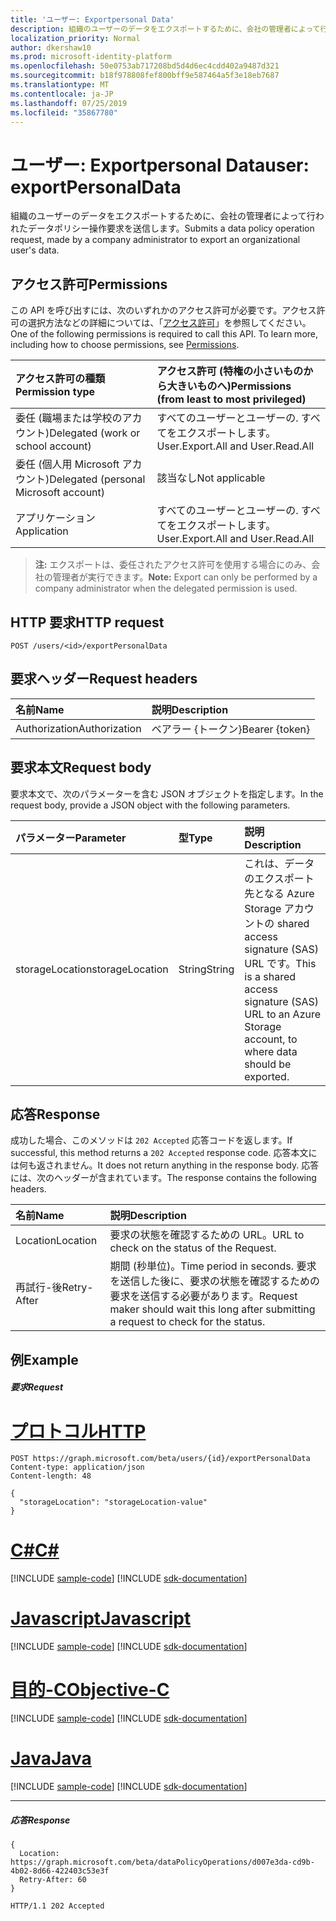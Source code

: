 ```yaml
---
title: 'ユーザー: Exportpersonal Data'
description: 組織のユーザーのデータをエクスポートするために、会社の管理者によって行われたデータポリシー操作要求を送信します。
localization_priority: Normal
author: dkershaw10
ms.prod: microsoft-identity-platform
ms.openlocfilehash: 50e0753ab717208bd5d4d6ec4cdd402a9487d321
ms.sourcegitcommit: b18f978808fef800bff9e587464a5f3e18eb7687
ms.translationtype: MT
ms.contentlocale: ja-JP
ms.lasthandoff: 07/25/2019
ms.locfileid: "35867780"
---
```

# <a name="user-exportpersonaldata"></a><span data-ttu-id="1d2d3-103">ユーザー: Exportpersonal Data</span><span class="sxs-lookup"><span data-stu-id="1d2d3-103">user: exportPersonalData</span></span>

<span data-ttu-id="1d2d3-104">組織のユーザーのデータをエクスポートするために、会社の管理者によって行われたデータポリシー操作要求を送信します。</span><span class="sxs-lookup"><span data-stu-id="1d2d3-104">Submits a data policy operation request, made by a company administrator to export an organizational user's data.</span></span>

## <a name="permissions"></a><span data-ttu-id="1d2d3-105">アクセス許可</span><span class="sxs-lookup"><span data-stu-id="1d2d3-105">Permissions</span></span>
<span data-ttu-id="1d2d3-p101">この API を呼び出すには、次のいずれかのアクセス許可が必要です。アクセス許可の選択方法などの詳細については、「[アクセス許可](/graph/permissions-reference)」を参照してください。</span><span class="sxs-lookup"><span data-stu-id="1d2d3-p101">One of the following permissions is required to call this API. To learn more, including how to choose permissions, see [Permissions](/graph/permissions-reference).</span></span>

|<span data-ttu-id="1d2d3-108">アクセス許可の種類</span><span class="sxs-lookup"><span data-stu-id="1d2d3-108">Permission type</span></span>      | <span data-ttu-id="1d2d3-109">アクセス許可 (特権の小さいものから大きいものへ)</span><span class="sxs-lookup"><span data-stu-id="1d2d3-109">Permissions (from least to most privileged)</span></span>              |
|:--------------------|:---------------------------------------------------------|
|<span data-ttu-id="1d2d3-110">委任 (職場または学校のアカウント)</span><span class="sxs-lookup"><span data-stu-id="1d2d3-110">Delegated (work or school account)</span></span> |  <span data-ttu-id="1d2d3-111">すべてのユーザーとユーザーの. すべてをエクスポートします。</span><span class="sxs-lookup"><span data-stu-id="1d2d3-111">User.Export.All and User.Read.All</span></span>  |
|<span data-ttu-id="1d2d3-112">委任 (個人用 Microsoft アカウント)</span><span class="sxs-lookup"><span data-stu-id="1d2d3-112">Delegated (personal Microsoft account)</span></span> |  <span data-ttu-id="1d2d3-113">該当なし</span><span class="sxs-lookup"><span data-stu-id="1d2d3-113">Not applicable</span></span>  |
|<span data-ttu-id="1d2d3-114">アプリケーション</span><span class="sxs-lookup"><span data-stu-id="1d2d3-114">Application</span></span> | <span data-ttu-id="1d2d3-115">すべてのユーザーとユーザーの. すべてをエクスポートします。</span><span class="sxs-lookup"><span data-stu-id="1d2d3-115">User.Export.All and User.Read.All</span></span> |

><span data-ttu-id="1d2d3-116">**注:** エクスポートは、委任されたアクセス許可を使用する場合にのみ、会社の管理者が実行できます。</span><span class="sxs-lookup"><span data-stu-id="1d2d3-116">**Note:** Export can only be performed by a company administrator when the delegated permission is used.</span></span>

## <a name="http-request"></a><span data-ttu-id="1d2d3-117">HTTP 要求</span><span class="sxs-lookup"><span data-stu-id="1d2d3-117">HTTP request</span></span>
<!-- { "blockType": "ignored" } -->
```http
POST /users/<id>/exportPersonalData

```
## <a name="request-headers"></a><span data-ttu-id="1d2d3-118">要求ヘッダー</span><span class="sxs-lookup"><span data-stu-id="1d2d3-118">Request headers</span></span>
| <span data-ttu-id="1d2d3-119">名前</span><span class="sxs-lookup"><span data-stu-id="1d2d3-119">Name</span></span>       | <span data-ttu-id="1d2d3-120">説明</span><span class="sxs-lookup"><span data-stu-id="1d2d3-120">Description</span></span> |
|:---------------|:----------|
| <span data-ttu-id="1d2d3-121">Authorization</span><span class="sxs-lookup"><span data-stu-id="1d2d3-121">Authorization</span></span>  | <span data-ttu-id="1d2d3-122">ベアラー {トークン}</span><span class="sxs-lookup"><span data-stu-id="1d2d3-122">Bearer {token}</span></span>|

## <a name="request-body"></a><span data-ttu-id="1d2d3-123">要求本文</span><span class="sxs-lookup"><span data-stu-id="1d2d3-123">Request body</span></span>
<span data-ttu-id="1d2d3-124">要求本文で、次のパラメーターを含む JSON オブジェクトを指定します。</span><span class="sxs-lookup"><span data-stu-id="1d2d3-124">In the request body, provide a JSON object with the following parameters.</span></span>

| <span data-ttu-id="1d2d3-125">パラメーター</span><span class="sxs-lookup"><span data-stu-id="1d2d3-125">Parameter</span></span>    | <span data-ttu-id="1d2d3-126">型</span><span class="sxs-lookup"><span data-stu-id="1d2d3-126">Type</span></span>   |<span data-ttu-id="1d2d3-127">説明</span><span class="sxs-lookup"><span data-stu-id="1d2d3-127">Description</span></span> |
|:---------------|:--------|:----------|
|<span data-ttu-id="1d2d3-128">storageLocation</span><span class="sxs-lookup"><span data-stu-id="1d2d3-128">storageLocation</span></span>|<span data-ttu-id="1d2d3-129">String</span><span class="sxs-lookup"><span data-stu-id="1d2d3-129">String</span></span>|<span data-ttu-id="1d2d3-130">これは、データのエクスポート先となる Azure Storage アカウントの shared access signature (SAS) URL です。</span><span class="sxs-lookup"><span data-stu-id="1d2d3-130">This is a shared access signature (SAS) URL to an Azure Storage account, to where data should be exported.</span></span>|

## <a name="response"></a><span data-ttu-id="1d2d3-131">応答</span><span class="sxs-lookup"><span data-stu-id="1d2d3-131">Response</span></span>
<span data-ttu-id="1d2d3-132">成功した場合、このメソッドは `202 Accepted` 応答コードを返します。</span><span class="sxs-lookup"><span data-stu-id="1d2d3-132">If successful, this method returns a `202 Accepted` response code.</span></span> <span data-ttu-id="1d2d3-133">応答本文には何も返されません。</span><span class="sxs-lookup"><span data-stu-id="1d2d3-133">It does not return anything in the response body.</span></span> <span data-ttu-id="1d2d3-134">応答には、次のヘッダーが含まれています。</span><span class="sxs-lookup"><span data-stu-id="1d2d3-134">The response contains the following headers.</span></span>

| <span data-ttu-id="1d2d3-135">名前</span><span class="sxs-lookup"><span data-stu-id="1d2d3-135">Name</span></span>       | <span data-ttu-id="1d2d3-136">説明</span><span class="sxs-lookup"><span data-stu-id="1d2d3-136">Description</span></span> |
|:---------------|:----------|
| <span data-ttu-id="1d2d3-137">Location</span><span class="sxs-lookup"><span data-stu-id="1d2d3-137">Location</span></span>  | <span data-ttu-id="1d2d3-138">要求の状態を確認するための URL。</span><span class="sxs-lookup"><span data-stu-id="1d2d3-138">URL to check on the status of the Request.</span></span> |
| <span data-ttu-id="1d2d3-139">再試行-後</span><span class="sxs-lookup"><span data-stu-id="1d2d3-139">Retry-After</span></span>  | <span data-ttu-id="1d2d3-140">期間 (秒単位)。</span><span class="sxs-lookup"><span data-stu-id="1d2d3-140">Time period in seconds.</span></span> <span data-ttu-id="1d2d3-141">要求を送信した後に、要求の状態を確認するための要求を送信する必要があります。</span><span class="sxs-lookup"><span data-stu-id="1d2d3-141">Request maker should wait this long after submitting a request to check for the status.</span></span> |


## <a name="example"></a><span data-ttu-id="1d2d3-142">例</span><span class="sxs-lookup"><span data-stu-id="1d2d3-142">Example</span></span>
##### <a name="request"></a><span data-ttu-id="1d2d3-143">要求</span><span class="sxs-lookup"><span data-stu-id="1d2d3-143">Request</span></span>

# <a name="httptabhttp"></a>[<span data-ttu-id="1d2d3-144">プロトコル</span><span class="sxs-lookup"><span data-stu-id="1d2d3-144">HTTP</span></span>](#tab/http)
<!-- {
  "blockType": "request",
  "name": "user_exportpersonaldata"
}-->
```http
POST https://graph.microsoft.com/beta/users/{id}/exportPersonalData
Content-type: application/json
Content-length: 48

{
  "storageLocation": "storageLocation-value"
}
```
# <a name="ctabcsharp"></a>[<span data-ttu-id="1d2d3-145">C#</span><span class="sxs-lookup"><span data-stu-id="1d2d3-145">C#</span></span>](#tab/csharp)
[!INCLUDE [sample-code](../includes/snippets/csharp/user-exportpersonaldata-csharp-snippets.md)]
[!INCLUDE [sdk-documentation](../includes/snippets/snippets-sdk-documentation-link.md)]

# <a name="javascripttabjavascript"></a>[<span data-ttu-id="1d2d3-146">Javascript</span><span class="sxs-lookup"><span data-stu-id="1d2d3-146">Javascript</span></span>](#tab/javascript)
[!INCLUDE [sample-code](../includes/snippets/javascript/user-exportpersonaldata-javascript-snippets.md)]
[!INCLUDE [sdk-documentation](../includes/snippets/snippets-sdk-documentation-link.md)]

# <a name="objective-ctabobjc"></a>[<span data-ttu-id="1d2d3-147">目的-C</span><span class="sxs-lookup"><span data-stu-id="1d2d3-147">Objective-C</span></span>](#tab/objc)
[!INCLUDE [sample-code](../includes/snippets/objc/user-exportpersonaldata-objc-snippets.md)]
[!INCLUDE [sdk-documentation](../includes/snippets/snippets-sdk-documentation-link.md)]

# <a name="javatabjava"></a>[<span data-ttu-id="1d2d3-148">Java</span><span class="sxs-lookup"><span data-stu-id="1d2d3-148">Java</span></span>](#tab/java)
[!INCLUDE [sample-code](../includes/snippets/java/user-exportpersonaldata-java-snippets.md)]
[!INCLUDE [sdk-documentation](../includes/snippets/snippets-sdk-documentation-link.md)]

---

##### <a name="response"></a><span data-ttu-id="1d2d3-149">応答</span><span class="sxs-lookup"><span data-stu-id="1d2d3-149">Response</span></span>

```http
{
  Location: https://graph.microsoft.com/beta/dataPolicyOperations/d007e3da-cd9b-4b02-8d66-422403c53e3f
  Retry-After: 60
}
```

<!-- {
  "blockType": "response",
  "truncated": true,
  "@odata.type": "microsoft.graph.none"
} -->
```http
HTTP/1.1 202 Accepted
```

<!-- uuid: 8fcb5dbc-d5aa-4681-8e31-b001d5168d79
2015-10-25 14:57:30 UTC -->
<!-- {
  "type": "#page.annotation",
  "description": "user: exportPersonalData",
  "keywords": "",
  "section": "documentation",
  "tocPath": "",
  "suppressions": [
  ]
}-->
